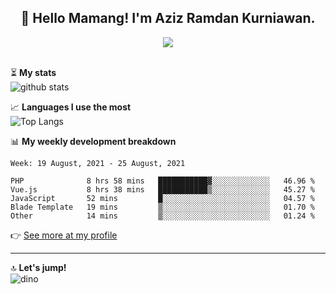 <h2 align="center">👋 Hello Mamang! I'm Aziz Ramdan Kurniawan.</h2>  
<p align="center">
  <img src="https://komarev.com/ghpvc/?username=azizramdan"> <br><br>
</p>
    
⏳ **My stats**  
![github stats](https://github-readme-stats.vercel.app/api?username=azizramdan&show_icons=true&count_private=true&title_color=000&hide_border=true&hide_title=true)  

📈 **Languages I use the most**  
![Top Langs](https://github-readme-stats.vercel.app/api/top-langs/?username=azizramdan&layout=compact&langs_count=6&hide=tsql&hide_border=true&hide_title=true&exclude_repo=Futsal-Go,Futsal-Go-Admin,Sistem-Informasi-Sensus-Harian-Rawat-Inap)  

📊 **My weekly development breakdown**
<!--START_SECTION:waka-->
```text
Week: 19 August, 2021 - 25 August, 2021

PHP              8 hrs 58 mins   ███████████▓░░░░░░░░░░░░░   46.96 % 
Vue.js           8 hrs 38 mins   ███████████▒░░░░░░░░░░░░░   45.27 % 
JavaScript       52 mins         █░░░░░░░░░░░░░░░░░░░░░░░░   04.57 % 
Blade Template   19 mins         ▒░░░░░░░░░░░░░░░░░░░░░░░░   01.70 % 
Other            14 mins         ▒░░░░░░░░░░░░░░░░░░░░░░░░   01.24 % 
```
<!--END_SECTION:waka-->
👉 [See more at my profile](https://wakatime.com/@azizramdan)
***
🔝 **Let's jump!**  
![dino](https://raw.githubusercontent.com/azizramdan/azizramdan/master/dino.gif)  
